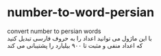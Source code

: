 # number-to-word-persian
convert number to persian words <br>
با این ماژول می توانید اعداد را به حروف فارسی تبدیل کنید<br>
که اعداد منفی و مثبت تا ۹۰۰ بیلیارد را پشتیبانی می کند
